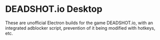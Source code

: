 # DEADSHOT.io Desktop
These are unofficial Electron builds for the game DEADSHOT.io, with an integrated adblocker script, prevention of it being modified with hotkeys, etc.

